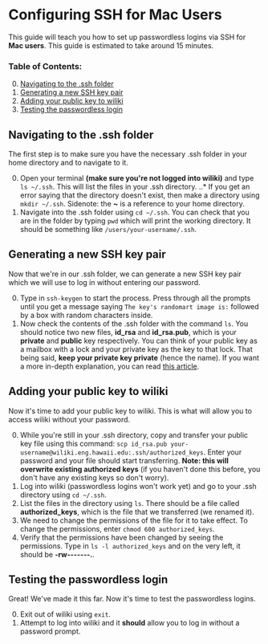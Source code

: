 # Configuring SSH for Mac Users
This guide will teach you how to set up passwordless logins via SSH for **Mac users**. This guide is estimated to take around 15 minutes.

### Table of Contents:
0. [Navigating to the .ssh folder](#navigating-to-the-.ssh-folder)
0. [Generating a new SSH key pair](#generating-a-new-ssh-key-pair)
0. [Adding your public key to wiliki](#adding-your-public-key-to-wiliki)
0. [Testing the passwordless login](#testing-the-passwordless-login)

## Navigating to the .ssh folder
The first step is to make sure you have the necessary .ssh folder in your home directory and to navigate to it.

0. Open your terminal **(make sure you're not logged into wiliki)** and type `ls ~/.ssh`. This will list the files in your .ssh directory.
..* If you get an error saying that the directory doesn't exist, then make a directory using `mkdir ~/.ssh`. Sidenote: the **~** is a reference to your home directory.
0. Navigate into the .ssh folder using `cd ~/.ssh`. You can check that you are in the folder by typing `pwd` which will print the working directory. It should be something like `/users/your-username/.ssh`.

## Generating a new SSH key pair
Now that we're in our .ssh folder, we can generate a new SSH key pair which we will use to log in without entering our password.

0. Type in `ssh-keygen` to start the process. Press <enter> through all the prompts until you get a message saying `The key's randomart image is:` followed by a box with random characters inside.
0. Now check the contents of the .ssh folder with the command `ls`. You should notice two new files, **id_rsa** and **id_rsa.pub**, which is your **private** and **public** key respectively. You can think of your public key as a mailbox with a lock and your private key as the key to that lock. That being said, **keep your private key private** (hence the name). If you want a more in-depth explanation, you can read [this article](http://blakesmith.me/2010/02/08/understanding-public-key-private-key-concepts.html).

## Adding your public key to wiliki
Now it's time to add your public key to wiliki. This is what will allow you to access wiliki without your password.

0. While you're still in your .ssh directory, copy and transfer your public key file using this command: `scp id_rsa.pub your-username@wiliki.eng.hawaii.edu:.ssh/authorized_keys`. Enter your password and your file should start transferring. **Note: this will overwrite existing authorized keys** (if you haven't done this before, you don't have any existing keys so don't worry).
0. Log into wiliki (passwordless logins won't work yet) and go to your .ssh directory using `cd ~/.ssh`.
0. List the files in the directory using `ls`. There should be a file called **authorized_keys**, which is the file that we transferred (we renamed it).
0. We need to change the permissions of the file for it to take effect. To change the permissions, enter `chmod 600 authorized_keys`.
0. Verify that the permissions have been changed by seeing the permissions. Type in `ls -l authorized_keys` and on the very left, it should be **-rw-------.**.

## Testing the passwordless login
Great! We've made it this far. Now it's time to test the passwordless logins.

0. Exit out of wiliki using `exit`.
0. Attempt to log into wiliki and it **should** allow you to log in without a password prompt.